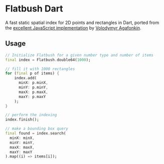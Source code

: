 # Flatbush Dart

A fast static spatial index for 2D points and rectangles in Dart, ported from the [excellent JavaScript implementation](https://github.com/mourner/flatbush/tree/main) by [Volodymyr Agafonkin](https://github.com/mourner).


## Usage

```dart
// Initialize Flatbush for a given number type and number of items
final index = Flatbush.double64(1000);

// fill it with 1000 rectangles
for (final p of items) {
    index.add(
      minX: p.minX,
      minY: p.minY,
      maxX: p.maxX,
      maxY: p.maxY
    );
}

// perform the indexing
index.finish();

// make a bounding box query
final found = index.search(
  minX: minX,
  minY: minY,
  maxX: maxX,
  maxY: maxY
).map((i) => items[i]);
```